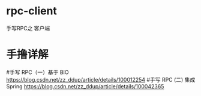 # rpc-client
手写RPC之 客户端
# 手撸详解
  #手写 RPC（一）基于 BIO
  https://blog.csdn.net/zz_ddup/article/details/100012254
  #手写 RPC (二) 集成 Spring
  https://blog.csdn.net/zz_ddup/article/details/100042365
